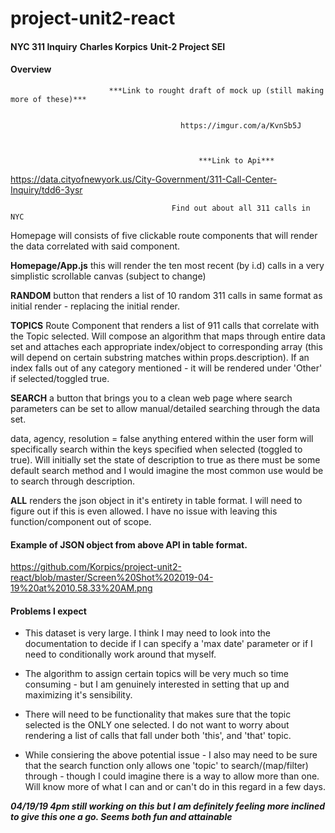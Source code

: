 # project-unit2-react

####

**NYC 311 Inquiry**
**Charles Korpics**
**Unit-2 Project SEI**


#### Overview

                          ***Link to rought draft of mock up (still making more of these)***
                                             
                                             
                                          https://imgur.com/a/KvnSb5J



                                              ***Link to Api***

https://data.cityofnewyork.us/City-Government/311-Call-Center-Inquiry/tdd6-3ysr



                                        Find out about all 311 calls in NYC
                            
                        
Homepage will consists of five clickable route components that will render the data correlated with said component.

 **Homepage/App.js** this will render the ten most recent (by i.d) calls in a very simplistic scrollable canvas (subject to change)
 
 **RANDOM** button that renders a list of 10 random 311 calls in same format as initial render - replacing the initial render. 
 
 **TOPICS** Route Component that renders a list of 911 calls that correlate with the Topic selected. Will compose an algorithm that maps through entire data set and attaches each appropriate index/object to corresponding array (this will depend on certain substring matches within props.description). If an index falls out of any category mentioned - it will be rendered under 'Other' if selected/toggled true. 
 
 **SEARCH** a button that brings you to a clean web page where search parameters can be set to allow manual/detailed searching through the data set. 

data, agency, resolution = false
anything entered within the user form will specifically search within the keys specified when selected (toggled to true).
Will initially set the state of description to true as there must be some default search method and I would imagine the most common use would be to search through description. 
 
 **ALL** renders the json object in it's entirety in table format. I will need to figure out if this is even allowed. I have no issue with leaving this function/component out of scope. 



#### Example of JSON object from above API in table format.
https://github.com/Korpics/project-unit2-react/blob/master/Screen%20Shot%202019-04-19%20at%2010.58.33%20AM.png

#### Problems I expect ####

- This dataset is very large. I think I may need to look into the documentation to decide if I can specify a 'max date' parameter or if I need to conditionally work around that myself. 

- The algorithm to assign certain topics will be very much so time consuming - but I am genuinely interested in setting that up and maximizing it's sensibility. 

- There will need to be functionality that makes sure that the topic selected is the ONLY one selected. I do not want to worry about rendering a list of calls that fall under both 'this', and 'that' topic. 

- While consiering the above potential issue - I also may need to be sure that the search function only allows one 'topic' to search/(map/filter) through - though I could imagine there is a way to allow more than one. Will know more of what I can and or can't do in this regard in a few days. 

***04/19/19 4pm still working on this but I am definitely feeling more inclined to give this one a go. Seems both fun and attainable***










                            
